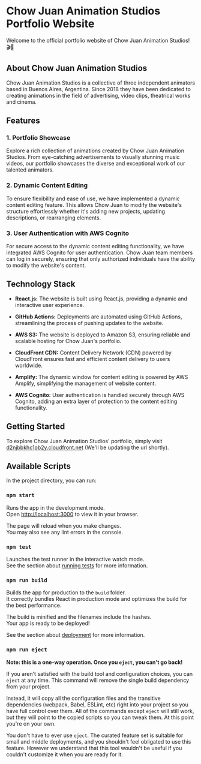 # Chow Juan Animation Studios Portfolio Website

Welcome to the official portfolio website of Chow Juan Animation Studios! 🎬🎨

## About Chow Juan Animation Studios

Chow Juan Animation Studios is a collective of three independent animators based in Buenos Aires, Argentina. Since 2018 they have been dedicated to creating animations in the field of advertising, video clips, theatrical works and cinema.
## Features

### 1. Portfolio Showcase

Explore a rich collection of animations created by Chow Juan Animation Studios. From eye-catching advertisements to visually stunning music videos, our portfolio showcases the diverse and exceptional work of our talented animators.

### 2. Dynamic Content Editing

To ensure flexibility and ease of use, we have implemented a dynamic content editing feature. This allows Chow Juan to modify the website's structure effortlessly whether it's adding new projects, updating descriptions, or rearranging elements.

### 3. User Authentication with AWS Cognito

For secure access to the dynamic content editing functionality, we have integrated AWS Cognito for user authentication. Chow Juan team members can log in securely, ensuring that only authorized individuals have the ability to modify the website's content.

## Technology Stack

- **React.js:** The website is built using React.js, providing a dynamic and interactive user experience.

- **GitHub Actions:** Deployments are automated using GitHub Actions, streamlining the process of pushing updates to the website.

- **AWS S3:** The website is deployed to Amazon S3, ensuring reliable and scalable hosting for Chow Juan's portfolio.

- **CloudFront CDN:** Content Delivery Network (CDN) powered by CloudFront ensures fast and efficient content delivery to users worldwide.

- **Amplify:** The dynamic window for content editing is powered by AWS Amplify, simplifying the management of website content.

- **AWS Cognito:** User authentication is handled securely through AWS Cognito, adding an extra layer of protection to the content editing functionality.

## Getting Started

To explore Chow Juan Animation Studios' portfolio, simply visit [d2njbbkhc1pb2y.cloudfront.net](https://d2njbbkhc1pb2y.cloudfront.net/) (We'll be updating the url shortly).

## Available Scripts

In the project directory, you can run:

### `npm start`

Runs the app in the development mode.\
Open [http://localhost:3000](http://localhost:3000) to view it in your browser.

The page will reload when you make changes.\
You may also see any lint errors in the console.

### `npm test`

Launches the test runner in the interactive watch mode.\
See the section about [running tests](https://facebook.github.io/create-react-app/docs/running-tests) for more information.

### `npm run build`

Builds the app for production to the `build` folder.\
It correctly bundles React in production mode and optimizes the build for the best performance.

The build is minified and the filenames include the hashes.\
Your app is ready to be deployed!

See the section about [deployment](https://facebook.github.io/create-react-app/docs/deployment) for more information.

### `npm run eject`

**Note: this is a one-way operation. Once you `eject`, you can't go back!**

If you aren't satisfied with the build tool and configuration choices, you can `eject` at any time. This command will remove the single build dependency from your project.

Instead, it will copy all the configuration files and the transitive dependencies (webpack, Babel, ESLint, etc) right into your project so you have full control over them. All of the commands except `eject` will still work, but they will point to the copied scripts so you can tweak them. At this point you're on your own.

You don't have to ever use `eject`. The curated feature set is suitable for small and middle deployments, and you shouldn't feel obligated to use this feature. However we understand that this tool wouldn't be useful if you couldn't customize it when you are ready for it.
